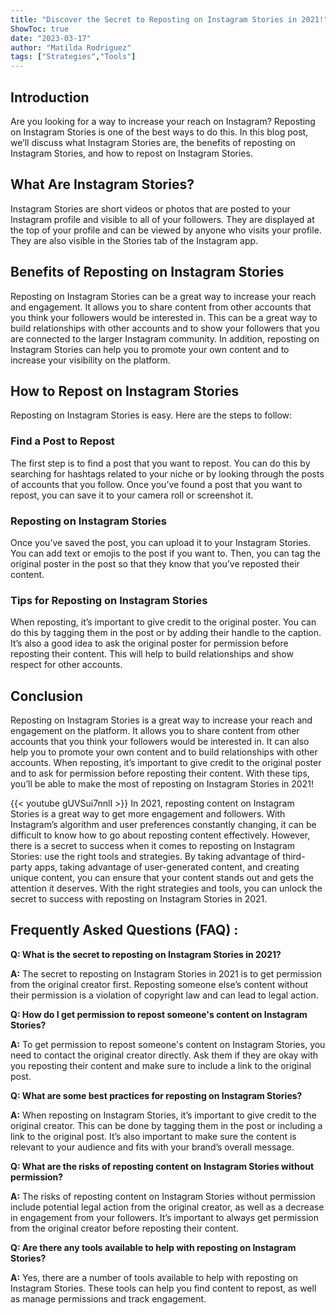 ```yaml
---
title: "Discover the Secret to Reposting on Instagram Stories in 2021!"
ShowToc: true 
date: "2023-03-17"
author: "Matilda Rodriguez" 
tags: ["Strategies","Tools"]
---
```

## Introduction

Are you looking for a way to increase your reach on Instagram? Reposting on Instagram Stories is one of the best ways to do this. In this blog post, we’ll discuss what Instagram Stories are, the benefits of reposting on Instagram Stories, and how to repost on Instagram Stories.

## What Are Instagram Stories?

Instagram Stories are short videos or photos that are posted to your Instagram profile and visible to all of your followers. They are displayed at the top of your profile and can be viewed by anyone who visits your profile. They are also visible in the Stories tab of the Instagram app.

## Benefits of Reposting on Instagram Stories

Reposting on Instagram Stories can be a great way to increase your reach and engagement. It allows you to share content from other accounts that you think your followers would be interested in. This can be a great way to build relationships with other accounts and to show your followers that you are connected to the larger Instagram community. In addition, reposting on Instagram Stories can help you to promote your own content and to increase your visibility on the platform.

## How to Repost on Instagram Stories

Reposting on Instagram Stories is easy. Here are the steps to follow:

### Find a Post to Repost

The first step is to find a post that you want to repost. You can do this by searching for hashtags related to your niche or by looking through the posts of accounts that you follow. Once you’ve found a post that you want to repost, you can save it to your camera roll or screenshot it.

### Reposting on Instagram Stories

Once you’ve saved the post, you can upload it to your Instagram Stories. You can add text or emojis to the post if you want to. Then, you can tag the original poster in the post so that they know that you’ve reposted their content.

### Tips for Reposting on Instagram Stories

When reposting, it’s important to give credit to the original poster. You can do this by tagging them in the post or by adding their handle to the caption. It’s also a good idea to ask the original poster for permission before reposting their content. This will help to build relationships and show respect for other accounts.

## Conclusion

Reposting on Instagram Stories is a great way to increase your reach and engagement on the platform. It allows you to share content from other accounts that you think your followers would be interested in. It can also help you to promote your own content and to build relationships with other accounts. When reposting, it’s important to give credit to the original poster and to ask for permission before reposting their content. With these tips, you’ll be able to make the most of reposting on Instagram Stories in 2021!

{{< youtube gUVSui7nnlI >}} 
In 2021, reposting content on Instagram Stories is a great way to get more engagement and followers. With Instagram’s algorithm and user preferences constantly changing, it can be difficult to know how to go about reposting content effectively. However, there is a secret to success when it comes to reposting on Instagram Stories: use the right tools and strategies. By taking advantage of third-party apps, taking advantage of user-generated content, and creating unique content, you can ensure that your content stands out and gets the attention it deserves. With the right strategies and tools, you can unlock the secret to success with reposting on Instagram Stories in 2021.

## Frequently Asked Questions (FAQ) :
**Q: What is the secret to reposting on Instagram Stories in 2021?**

**A:** The secret to reposting on Instagram Stories in 2021 is to get permission from the original creator first. Reposting someone else’s content without their permission is a violation of copyright law and can lead to legal action.

**Q: How do I get permission to repost someone's content on Instagram Stories?**

**A:** To get permission to repost someone's content on Instagram Stories, you need to contact the original creator directly. Ask them if they are okay with you reposting their content and make sure to include a link to the original post.

**Q: What are some best practices for reposting on Instagram Stories?**

**A:** When reposting on Instagram Stories, it’s important to give credit to the original creator. This can be done by tagging them in the post or including a link to the original post. It’s also important to make sure the content is relevant to your audience and fits with your brand’s overall message.

**Q: What are the risks of reposting content on Instagram Stories without permission?**

**A:** The risks of reposting content on Instagram Stories without permission include potential legal action from the original creator, as well as a decrease in engagement from your followers. It’s important to always get permission from the original creator before reposting their content.

**Q: Are there any tools available to help with reposting on Instagram Stories?**

**A:** Yes, there are a number of tools available to help with reposting on Instagram Stories. These tools can help you find content to repost, as well as manage permissions and track engagement.


